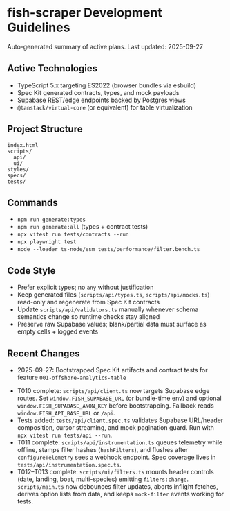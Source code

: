 # fish-scraper Development Guidelines

Auto-generated summary of active plans. Last updated: 2025-09-27

## Active Technologies
- TypeScript 5.x targeting ES2022 (browser bundles via esbuild)
- Spec Kit generated contracts, types, and mock payloads
- Supabase REST/edge endpoints backed by Postgres views
- `@tanstack/virtual-core` (or equivalent) for table virtualization

## Project Structure
```
index.html
scripts/
  api/
  ui/
styles/
specs/
tests/
```

## Commands
- `npm run generate:types`
- `npm run generate:all` (types + contract tests)
- `npx vitest run tests/contracts --run`
- `npx playwright test`
- `node --loader ts-node/esm tests/performance/filter.bench.ts`

## Code Style
- Prefer explicit types; no `any` without justification
- Keep generated files (`scripts/api/types.ts`, `scripts/api/mocks.ts`) read-only and regenerate from Spec Kit contracts
- Update `scripts/api/validators.ts` manually whenever schema semantics change so runtime checks stay aligned
- Preserve raw Supabase values; blank/partial data must surface as empty cells + logged events

## Recent Changes
- 2025-09-27: Bootstrapped Spec Kit artifacts and contract tests for feature `001-offshore-analytics-table`

<!-- MANUAL ADDITIONS START -->
- T010 complete: `scripts/api/client.ts` now targets Supabase edge routes. Set `window.FISH_SUPABASE_URL` (or bundle-time env) and optional `window.FISH_SUPABASE_ANON_KEY` before bootstrapping. Fallback reads `window.FISH_API_BASE_URL` or `/api`.
- Tests added: `tests/api/client.spec.ts` validates Supabase URL/header composition, cursor streaming, and mock pagination guard. Run with `npx vitest run tests/api --run`.
- T011 complete: `scripts/api/instrumentation.ts` queues telemetry while offline, stamps filter hashes (`hashFilters`), and flushes after `configureTelemetry` sees a webhook endpoint. Spec coverage lives in `tests/api/instrumentation.spec.ts`.
- T012–T013 complete: `scripts/ui/filters.ts` mounts header controls (date, landing, boat, multi-species) emitting `filters:change`. `scripts/main.ts` now debounces filter updates, aborts inflight fetches, derives option lists from data, and keeps `mock-filter` events working for tests.
<!-- MANUAL ADDITIONS END -->

